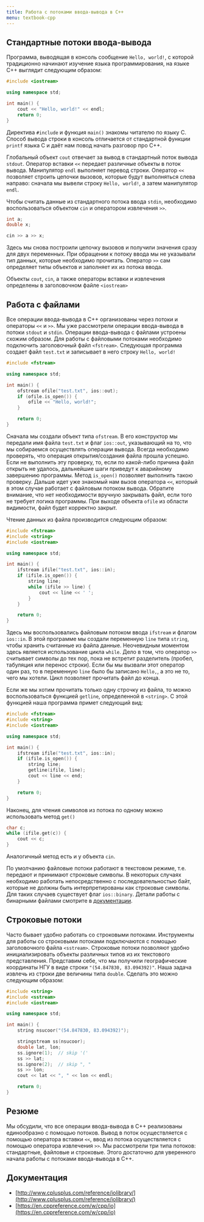 ```yaml
---
title: Работа с потоками ввода-вывода в C++
menu: textbook-cpp
---
```


## Стандартные потоки ввода-вывода

Программа, выводящая в консоль сообщение `Hello, world!`, с которой традиционно начинают изучение языка программирования, на языке C++ выглядит следующим образом:

```cpp
#include <iostream>

using namespace std;

int main() {
    cout << "Hello, world!" << endl;
    return 0;
}
```

Директива `#include` и функция `main()` знакомы читателю по языку C. Способ вывода строки в консоль отличается от стандартной функции `printf` языка C и даёт нам повод начать разговор про C++.

Глобальный объект `cout` отвечает за вывод в стандартный поток вывода `stdout`. Оператор вставки `<<` передает различные объекты в поток вывода. Манипулятор `endl` выполняет перевод строки. Оператор `<<` позволяет строить цепочки вызовов, которые будут выполняться слева направо: сначала мы вывели строку `Hello, world!`, а затем манипулятор `endl`.

Чтобы считать данные из стандартного потока ввода `stdin`, необходимо воспользоваться объектом `cin` и оператором извлечения `>>`.

```cpp
int a;
double x;

cin >> a >> x;
```

Здесь мы снова построили цепочку вызовов и получили значения сразу для двух переменных. При обращении к потоку ввода мы не указывали тип данных, которые необходимо прочитать. Оператор `>>` сам определяет типы объектов и заполняет их из потока ввода.

Объекты `cout`, `cin`, а также операторы вставки и извлечения определены в заголовочном файле `<iostream>`

## Работа с файлами

Все операции ввода-вывода в C++ организованы через потоки и операторы `<<` и `>>`. Мы уже рассмотрели операции ввода-вывода в потоки `stdout` и `stdin`. Операции ввода-вывода с файлами устроены схожим образом. Для работы с файловыми потоками необходимо подключить заголовочный файл `<fstream>`. Следующая программа создает файл `test.txt` и записывает в него строку `Hello, world!`

```cpp
#include <fstream>

using namespace std;

int main() {
    ofstream ofile("test.txt", ios::out);
    if (ofile.is_open()) {
        ofile << "Hello, world!";
    }

    return 0;
}
```

Сначала мы создали объект типа `ofstream`. В его конструктор мы передали имя файла `test.txt` и флаг `ios::out`, указывающий на то, что мы собираемся осуществлять операции вывода. Всегда необходимо проверять, что операция открытия/создания файла прошла успешно. Если не выполнить эту проверку, то, если по какой-либо причина файл открыть не удалось, дальнейшие шаги приведут к аварийному завершению программы. Метод `is_open()` позволяет выполнить такою проверку. Дальше идет уже знакомый нам вызов оператора `<<`, который в этом случае работает с файловым потоком вывода. Обратите внимание, что нет необходимости вручную закрывать файл, если того не требует логика программы. При выходе объекта `ofile` из области видимости, файл будет корректно закрыт.

Чтение данных из файла производится следующим образом:

```cpp
#include <fstream>
#include <string>
#include <iostream>

using namespace std;

int main() {
    ifstream ifile("test.txt", ios::in);
    if (ifile.is_open()) {
        string line;
        while (ifile >> line) {
            cout << line << ' ';
        }
    }

    return 0;
}
```

Здесь мы воспользовались файловым потоком ввода `ifstream` и флагом `ios::in`. В этой программе мы создали переменную `line` типа `string`, чтобы хранить считанные из файла данные. Неочевидным моментом здесь является использование цикла `while`. Дело в том, что оператор `>>` считывает символы до тех пор, пока не встретит разделитель (пробел, табуляция или перенос строки). Если бы мы вызвали этот оператор один раз, то в переменную `line` было бы записано `Hello,`, а это не то, чего мы хотели. Цикл позволяет прочитать файл до конца.

Если же мы хотим прочитать только одну строчку из файла, то можно воспользоваться функцией `getline`, определенной в `<string>`. С этой функцией наша программа примет следующий вид:

```cpp
#include <fstream>
#include <string>
#include <iostream>

using namespace std;

int main() {
    ifstream ifile("test.txt", ios::in);
    if (ifile.is_open()) {
        string line;
        getline(ifile, line);
        cout << line << end;
    }

    return 0;
}
```

Наконец, для чтения символов из потока по одному можно использовать метод `get()`

```cpp
char c;
while (ifile.get(c)) {
    cout << c;
}
```

Аналогичный метод есть и у объекта `cin`.

По умолчанию файловые потоки работают в текстовом режиме, т.е. передают и принимают строковые символы. В некоторых случаях необходимо работать непосредственно с последовательностью байт, которые не должны быть интерпретированы как строковые символы. Для таких случаев существует флаг `ios::binary`. Детали работы с бинарными файлами смотрите в [документации](http://www.cplusplus.com/doc/tutorial/files/).

## Строковые потоки

Часто бывает удобно работать со строковыми потоками. Инструменты для работы со строковыми потоками подключаются с помощью заголовочного файла `<sstream>`. Строковые потоки позволяют удобно инициализировать объекты различных типов из их текстового представления. Представим себе, что мы получили географические координаты НГУ в виде строки `"(54.847830, 83.094392)"`. Наша задача извлечь из строки две величины типа `double`. Сделать это можно следующим образом:

```cpp
#include <string>
#include <sstream>
#include <iostream>

using namespace std;

int main() {
    string nsucoor("(54.847830, 83.094392)");

    stringstream ss(nsucoor);
    double lat, lon;
    ss.ignore(1);  // skip '('
    ss >> lat;
    ss.ignore(2);  // skip ", "
    ss >> lon;
    cout << lat << ", " << lon << endl;

    return 0;
}
```

## Резюме

Мы обсудили, что все операции ввода-вывода в С++ реализованы единообразно с помощью потоков. Вывод в поток осуществляется с помощью оператора вставки `<<`, ввод из потока осуществляется с помощью оператора извлечения `>>`. Мы рассмотрели три типа потоков: стандартные, файловые и строковые. Этого достаточно для уверенного начала работы с потоками ввода-вывода в C++.

## Документация

* [http://www.cplusplus.com/reference/iolibrary/](http://www.cplusplus.com/reference/iolibrary/)
* [https://en.cppreference.com/w/cpp/io](https://en.cppreference.com/w/cpp/io)
